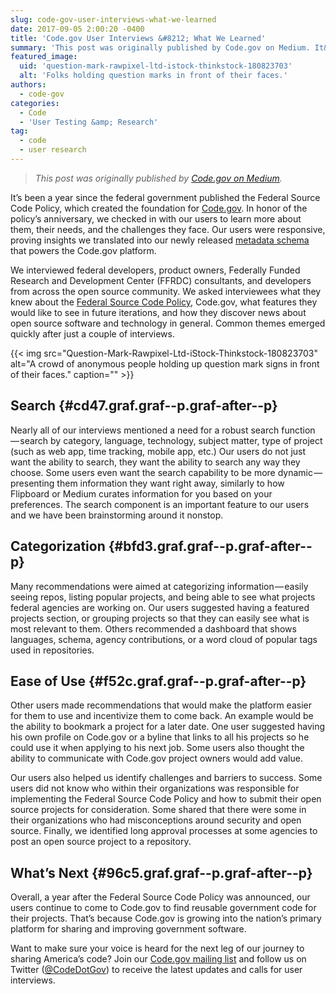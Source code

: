 ```yaml
---
slug: code-gov-user-interviews-what-we-learned
date: 2017-09-05 2:00:20 -0400
title: 'Code.gov User Interviews &#8212; What We Learned'
summary: 'This post was originally published by Code.gov on Medium. It&rsquo;s been a year since the federal government published the Federal Source Code Policy, which created the foundation for Code.gov. In honor of the policy&rsquo;s anniversary, we checked in with our users to learn more about them, their needs, and the challenges they face. Our users'
featured_image:
  uid: 'question-mark-rawpixel-ltd-istock-thinkstock-180823703'
  alt: 'Folks holding question marks in front of their faces.'
authors:
  - code-gov
categories:
  - Code
  - 'User Testing &amp; Research'
tag:
  - code
  - user research
---
```


> _This post was originally published by [Code.gov on Medium](https://medium.com/codedotgov/user-interviews-what-we-learned-9a41812e5a3)._

It’s been a year since the federal government published the Federal Source Code Policy, which created the foundation for <a class="markup--anchor markup--p-anchor" href="https://code.gov/" target="_blank" rel="noopener nofollow">Code.gov</a>. In honor of the policy’s anniversary, we checked in with our users to learn more about them, their needs, and the challenges they face. Our users were responsive, proving insights we translated into our newly released <a class="markup--anchor markup--p-anchor" href="https://code.gov/#/policy-guide/docs/compliance/inventory-code" target="_blank" rel="nofollow noopener">metadata schema</a> that powers the Code.gov platform.

<p id="4296" class="graf graf--p graf-after--p">
  We interviewed federal developers, product owners, Federally Funded Research and Development Center (FFRDC) consultants, and developers from across the open source community. We asked interviewees what they knew about the <a class="markup--anchor markup--p-anchor" href="https://medium.com/@CodeDotGov/the-journey-to-sharing-americas-code-10a162d26418" target="_blank" rel="noopener">Federal Source Code Policy</a>, Code.gov, what features they would like to see in future iterations, and how they discover news about open source software and technology in general. Common themes emerged quickly after just a couple of interviews.
</p> {{< img src="Question-Mark-Rawpixel-Ltd-iStock-Thinkstock-180823703" alt="A crowd of anonymous people holding up question mark signs in front of their faces." caption="" >}}

## Search {#cd47.graf.graf--p.graf-after--p}

<p id="18af" class="graf graf--p graf-after--p">
  Nearly all of our interviews mentioned a need for a robust search function — search by category, language, technology, subject matter, type of project (such as web app, time tracking, mobile app, etc.) Our users do not just want the ability to search, they want the ability to search any way they choose. Some users even want the search capability to be more dynamic — presenting them information they want right away, similarly to how Flipboard or Medium curates information for you based on your preferences. The search component is an important feature to our users and we have been brainstorming around it nonstop.
</p>

## Categorization {#bfd3.graf.graf--p.graf-after--p}

<p id="4f3b" class="graf graf--p graf-after--p">
  Many recommendations were aimed at categorizing information — easily seeing repos, listing popular projects, and being able to see what projects federal agencies are working on. Our users suggested having a featured projects section, or grouping projects so that they can easily see what is most relevant to them. Others recommended a dashboard that shows languages, schema, agency contributions, or a word cloud of popular tags used in repositories.
</p>

## Ease of Use {#f52c.graf.graf--p.graf-after--p}

<p id="3c57" class="graf graf--p graf-after--p">
  Other users made recommendations that would make the platform easier for them to use and incentivize them to come back. An example would be the ability to bookmark a project for a later date. One user suggested having his own profile on Code.gov or a byline that links to all his projects so he could use it when applying to his next job. Some users also thought the ability to communicate with Code.gov project owners would add value.
</p>

<p id="4da4" class="graf graf--p graf-after--p">
  Our users also helped us identify challenges and barriers to success. Some users did not know who within their organizations was responsible for implementing the Federal Source Code Policy and how to submit their open source projects for consideration. Some shared that there were some in their organizations who had misconceptions around security and open source. Finally, we identified long approval processes at some agencies to post an open source project to a repository.
</p>

## What’s Next {#96c5.graf.graf--p.graf-after--p}

<p id="331d" class="graf graf--p graf-after--p">
  Overall, a year after the Federal Source Code Policy was announced, our users continue to come to Code.gov to find reusable government code for their projects. That’s because Code.gov is growing into the nation’s primary platform for sharing and improving government software.
</p>

<p id="0c5a" class="graf graf--p graf-after--p graf--trailing">
  Want to make sure your voice is heard for the next leg of our journey to sharing America’s code? Join our <a class="markup--anchor markup--p-anchor" href="https://bit.ly/2pnRlYN" target="_blank" rel="nofollow noopener">Code.gov mailing list</a> and follow us on Twitter (<a class="markup--anchor markup--p-anchor" href="https://twitter.com/CodeDotGov" target="_blank" rel="nofollow noopener">@CodeDotGov</a>) to receive the latest updates and calls for user interviews.
</p>
